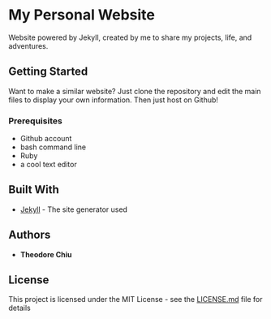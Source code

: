 
# My Personal Website

Website powered by Jekyll, created by me to share my projects, life, and adventures. 

## Getting Started

Want to make a similar website? Just clone the repository and edit the main files to display your own information. Then just host on Github!

### Prerequisites

- Github account
- bash command line
- Ruby
- a cool text editor

## Built With

* [Jekyll](http://github.com/jekyll/jekyll) - The site generator used 

## Authors
* **Theodore Chiu** 

## License

This project is licensed under the MIT License - see the [LICENSE.md](LICENSE.md) file for details